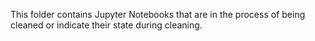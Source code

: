 This folder contains Jupyter Notebooks that are in the process of being cleaned or indicate their state during cleaning.
